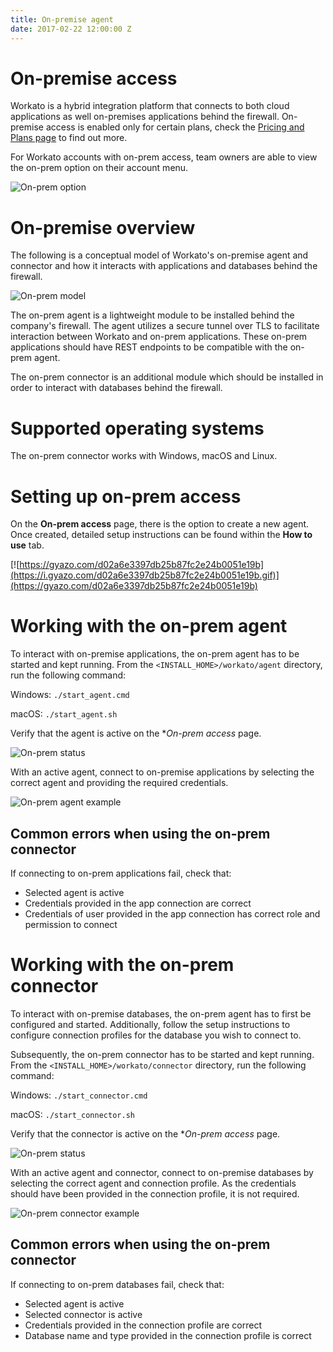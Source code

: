 ```yaml
---
title: On-premise agent
date: 2017-02-22 12:00:00 Z
---
```


# On-premise access
Workato is a hybrid integration platform that connects to both cloud applications as well on-premises applications behind the firewall. On-premise access is enabled only for certain plans, check the [Pricing and Plans page](https://www.workato.com/pricing?audience=general) to find out more.

For Workato accounts with on-prem access, team owners are able to view the on-prem option on their account menu.

![On-prem option](/_uploads/on-prem-docs/on_prem_access_option.png)

# On-premise overview
The following is a conceptual model of Workato's on-premise agent and connector and how it interacts with applications and databases behind the firewall.

![On-prem model](/_uploads/on-prem-docs/on_prem_conceptual_model.png)

The on-prem agent is a lightweight module to be installed behind the company's firewall. The agent utilizes a secure tunnel over TLS to facilitate interaction between Workato and on-prem applications. These on-prem applications should have REST endpoints to be compatible with the on-prem agent.

The on-prem connector is an additional module which should be installed in order to interact with databases behind the firewall.

# Supported operating systems
The on-prem connector works with Windows, macOS and Linux.

# Setting up on-prem access
On the **On-prem access** page, there is the option to create a new agent. Once created, detailed setup instructions can be found within the **How to use** tab.

[![https://gyazo.com/d02a6e3397db25b87fc2e24b0051e19b](https://i.gyazo.com/d02a6e3397db25b87fc2e24b0051e19b.gif)](https://gyazo.com/d02a6e3397db25b87fc2e24b0051e19b)

# Working with the on-prem agent
To interact with on-premise applications, the on-prem agent has to be started and kept running. From the `<INSTALL_HOME>/workato/agent` directory, run the following command:

Windows:
`./start_agent.cmd`

macOS:
`./start_agent.sh`

Verify that the agent is active on the **On-prem access* page.

![On-prem status](/_uploads/on-prem-docs/agent_connector_status.png)

With an active agent, connect to on-premise applications by selecting the correct agent and providing the required credentials.

![On-prem agent example](/_uploads/on-prem-docs/agent_example.png)

## Common errors when using the on-prem connector
If connecting to on-prem applications fail, check that:
- Selected agent is active
- Credentials provided in the app connection are correct
- Credentials of user provided in the app connection has correct role and permission to connect

# Working with the on-prem connector
To interact with on-premise databases, the on-prem agent has to first be configured and started. Additionally, follow the setup instructions to configure connection profiles for the database you wish to connect to.

Subsequently, the on-prem connector has to be started and kept running. From the `<INSTALL_HOME>/workato/connector` directory, run the following command:

Windows:
`./start_connector.cmd`

macOS:
`./start_connector.sh`

Verify that the connector is active on the **On-prem access* page.

![On-prem status](/_uploads/on-prem-docs/agent_connector_status.png)

With an active agent and connector, connect to on-premise databases by selecting the correct agent and connection profile. As the credentials should have been provided in the connection profile, it is not required.

![On-prem connector example](/_uploads/on-prem-docs/connector_example.png)

## Common errors when using the on-prem connector
If connecting to on-prem databases fail, check that:
- Selected agent is active
- Selected connector is active
- Credentials provided in the connection profile are correct
- Database name and type provided in the connection profile is correct